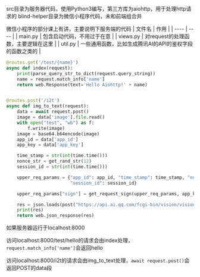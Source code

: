 src目录为服务器代码，使用Python3编写，第三方库为aiohttp，用于处理http请求的
blind-helper目录为微信小程序代码，未和前端组合并

微信小程序的部分课上有讲，主要说明下服务端的代码 
| 文件名 | 作用 |
| ---- | ---- |
| main.py | 包含启动代码，不用过于在意 |
| views.py | 对request的处理函数，主要逻辑在这里 |
| util.py | 一些通用函数，比如生成腾讯AI的API的鉴权字段的函数之类的 |

```python
@routes.get('/test/{name}')
async def index(request):
    print(parse_query_str_to_dict(request.query_string))
    name = request.match_info['name']
    return web.Response(text='Hello Aiohttp!' + name)


@routes.post('/i2t')
async def img_to_text(request):
    data = await request.post()
    image = data['image'].file.read()
    with open("test", "wb") as f:
        f.write(image)
    image = base64.b64encode(image)
    app_id = data['app_id']
    app_key = data['app_key']

    time_stamp = str(int(time.time()))
    nonce_str = get_rand_str(12)
    session_id = str(int(time.time()))

    upper_req_params = {"app_id": app_id, "time_stamp": time_stamp, "nonce_str": nonce_str, "sign": "", "image": image,
                        "session_id": session_id}

    upper_req_params["sign"] = get_request_sign(upper_req_params, app_key)

    res = json.loads(post("https://api.ai.qq.com/fcgi-bin/vision/vision_imgtotext", upper_req_params))
    print(res)
    return web.json_response(res)
```

如果服务器运行于localhost:8000

访问localhost:8000/test/hello的请求会由index处理，`request.match_info['name']`会返回hello

访问localhost:8000/i2t的请求会由img_to_text处理，`await request.post()`会返回POST的data段